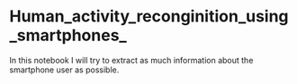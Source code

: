 # Human_activity_reconginition_using_smartphones_
In this notebook I will try to extract as much information about the smartphone user as possible.
